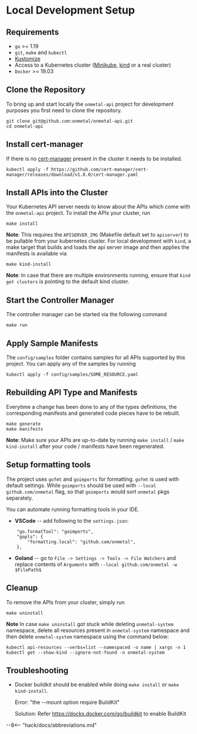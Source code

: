 # Local Development Setup

## Requirements

* `go` >= 1.19
* `git`, `make` and `kubectl`
* [Kustomize](https://kustomize.io/)
* Access to a Kubernetes cluster ([Minikube](https://minikube.sigs.k8s.io/docs/), [kind](https://kind.sigs.k8s.io/) or a
  real cluster)
* `Docker` >= 19.03

## Clone the Repository

To bring up and start locally the `onmetal-api` project for development purposes you first need to clone the repository.

```shell
git clone git@github.com:onmetal/onmetal-api.git
cd onmetal-api
```

## Install cert-manager

If there is no [cert-manager](https://cert-manager.io/docs/) present in the cluster it needs to be installed.

```shell
kubectl apply -f https://github.com/cert-manager/cert-manager/releases/download/v1.8.0/cert-manager.yaml
```

## Install APIs into the Cluster

Your Kubernetes API server needs to know about the APIs which come with the `onmetal-api` project. To install the APIs
your cluster, run

```shell
make install
```

**Note**: This requires the `APISERVER_IMG` (Makefile default set to `apiserver`) to be pullable from your kubernetes
cluster. For local development with `kind`, a make target that builds and loads the api server image and then applies
the manifests is available via

```shell
make kind-install
```

**Note**: In case that there are multiple environments running, ensure that `kind get clusters` is pointing to the
default kind cluster.

## Start the Controller Manager

The controller manager can be started via the following command

```shell
make run
```

## Apply Sample Manifests

The `config/samples` folder contains samples for all APIs supported by this project. You can apply any of the samples by
running

```shell
kubectl apply -f config/samples/SOME_RESOURCE.yaml
```

## Rebuilding API Type and Manifests

Everytime a change has been done to any of the types definitions, the corresponding manifests and generated code pieces
have to be rebuilt.

```shell
make generate
make manifests
```

**Note**: Make sure your APIs are up-to-date by running `make install` / `make kind-install` after your code / manifests
have been regenerated.

## Setup formatting tools

The project uses `gofmt` and `goimports` for formatting. `gofmt` is used with default settings. While `goimports` should
be used with `--local github.com/onmetal` flag, so that `goimports` would sort `onmetal` pkgs separately.

You can automate running formatting tools in your IDE.

- **VSCode** -- add following to the `settings.json`:

```
    "go.formatTool": "goimports",
    "gopls": {
        "formatting.local": "github.com/onmetal",
    },
```

- **Goland** -- go to `File -> Settings -> Tools -> File Watchers` and replace contents of `Arguments`
  with `--local github.com/onmetal -w $FilePath$`

## Cleanup

To remove the APIs from your cluster, simply run

```shell
make uninstall
```

**Note** In case `make uninstall` got stuck while deleting `onmetal-system` namespace, delete all resources
present in `onmetal-system` namespace and then delete `onmetal-system` namespace using the command below:

```shell
kubectl api-resources --verbs=list --namespaced -o name | xargs -n 1 kubectl get --show-kind --ignore-not-found -n onmetal-system
```


## Troubleshooting

* Docker buildkit should be enabled while doing `make install` or `make kind-install`.

  Error: "the --mount option require BuildKit"

  Solution: Refer https://docks.docker.com/go/buildkit to enable BuildKit

--8<-- "hack/docs/abbreviations.md"